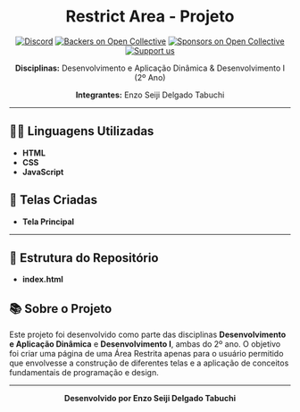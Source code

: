 <h1 align="center">Restrict Area - Projeto</h1>

<p align="center">
  <a href="https://discord.gg/G7Qnnhy" target="_blank"><img src="https://img.shields.io/badge/discord-online-brightgreen.svg" alt="Discord"></a>
  <a href="https://opencollective.com/nest#backer" target="_blank"><img src="https://opencollective.com/nest/backers/badge.svg" alt="Backers on Open Collective" /></a>
  <a href="https://opencollective.com/nest#sponsor" target="_blank"><img src="https://opencollective.com/nest/sponsors/badge.svg" alt="Sponsors on Open Collective" /></a>
    <a href="https://opencollective.com/nest#sponsor"  target="_blank"><img src="https://img.shields.io/badge/Support%20us-Open%20Collective-41B883.svg" alt="Support us"></a>
</p>

<p align="center">
  <strong>Disciplinas:</strong> Desenvolvimento e Aplicação Dinâmica & Desenvolvimento I (2º Ano)
</p>

<p align="center">
  <strong>Integrantes:</strong> Enzo Seiji Delgado Tabuchi
</p>

<hr>

<h2>👨‍💻 Linguagens Utilizadas</h2>
<ul>
    <li><strong>HTML</strong></li>
    <li><strong>CSS</strong></li>
    <li><strong>JavaScript</strong></li>
</ul>

<h2>📄 Telas Criadas</h2>
<ul>
  <li><strong>Tela Principal</strong></li>
</ul>

<hr>

<h2>📂 Estrutura do Repositório</h2>
<ul>
  <li><strong>index.html</strong></li>
</ul>

<h2>📚 Sobre o Projeto</h2>
<p>
  Este projeto foi desenvolvido como parte das disciplinas <strong>Desenvolvimento e Aplicação Dinâmica</strong> e <strong>Desenvolvimento I</strong>, 
  ambas do 2º ano. O objetivo foi criar uma página de uma Área Restrita apenas para o usuário permitido que envolvesse a construção de diferentes telas e 
  a aplicação de conceitos fundamentais de programação e design.
</p>

<hr>

<p align="center">
  <strong>Desenvolvido por Enzo Seiji Delgado Tabuchi</strong>
</p>

